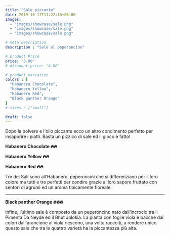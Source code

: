 ```yaml
---
title: "Sale piccante"
date: 2019-10-17T11:22:16+06:00
images: 
  - "images/showcase/sale.png"
  - "images/showcase/sale.png"
  - "images/showcase/sale.png"

# meta description
description : "Sale al peperoncino"

# product Price
price: "3.00"
# discount_price: "4.00"

# product variation
colors : [
  "Habanero Chocolate",
  "Habanero Yellow",
  "Habanero Red",
  "Black panther Orange"
]
# sizes : ["small"]

draft: false
---
```


Dopo la polvere e l'olio piccante ecco un altro condimento perfetto per insaporire i piatti. Basta un pizzico di sale ed il gioco è fatto! 

**Habanero Chocolate 🔥🔥**

**Habanero Yellow 🔥🔥**

**Habanero Red 🔥🔥**

Tre dei Sali sono all’Habanero, peperoncini che si differenziano per il loro colore ma tutti e tre perfetti per condire grazie al loro sapore fruttato con sentori di agrumi ed un aroma tipicamente floreale.

---

**Black panther Orange 🔥🔥🔥**

Infine, l’ultimo sale è composto da un peperoncino nato dall’incrocio tra il Pimenta Da Neyde ed il Bhut Jolokia. La pianta con foglie viola e bacche dai colori dall'arancione al viola riescono, una volta raccolti, a rendere unico questo sale che tra le quattro varietà ha la piccantezza più alta.
